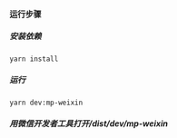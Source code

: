 #### 运行步骤

##### 安装依赖

```
yarn install
```

##### 运行

```
yarn dev:mp-weixin
```

##### 用微信开发者工具打开/dist/dev/mp-weixin